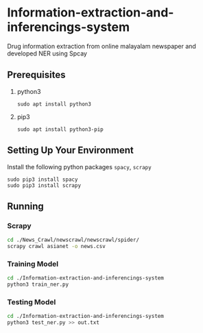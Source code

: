 # Information-extraction-and-inferencings-system
Drug information extraction from online malayalam newspaper and developed NER using Spcay



 ## Prerequisites

1. python3
   ```
   sudo apt install python3
   ```
2. pip3
    
    ```
    sudo apt install python3-pip
    ```
## Setting Up Your Environment
Install the following python packages `spacy`, `scrapy`
```
sudo pip3 install spacy
sudo pip3 install scrapy
```

## Running
### Scrapy 
```bash
cd ./News_Crawl/newscrawl/newscrawl/spider/
scrapy crawl asianet -o news.csv

```
### Training Model
```bash
cd ./Information-extraction-and-inferencings-system
python3 train_ner.py
```

### Testing Model
```bash
cd ./Information-extraction-and-inferencings-system
python3 test_ner.py >> out.txt
```